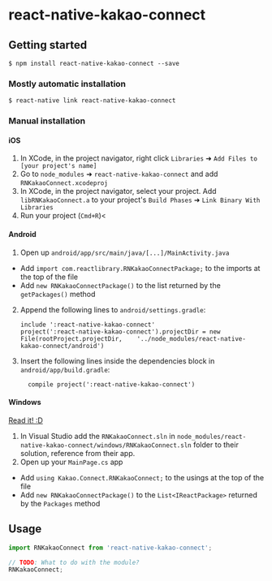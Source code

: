 
# react-native-kakao-connect

## Getting started

`$ npm install react-native-kakao-connect --save`

### Mostly automatic installation

`$ react-native link react-native-kakao-connect`

### Manual installation


#### iOS

1. In XCode, in the project navigator, right click `Libraries` ➜ `Add Files to [your project's name]`
2. Go to `node_modules` ➜ `react-native-kakao-connect` and add `RNKakaoConnect.xcodeproj`
3. In XCode, in the project navigator, select your project. Add `libRNKakaoConnect.a` to your project's `Build Phases` ➜ `Link Binary With Libraries`
4. Run your project (`Cmd+R`)<

#### Android

1. Open up `android/app/src/main/java/[...]/MainActivity.java`
  - Add `import com.reactlibrary.RNKakaoConnectPackage;` to the imports at the top of the file
  - Add `new RNKakaoConnectPackage()` to the list returned by the `getPackages()` method
2. Append the following lines to `android/settings.gradle`:
  	```
  	include ':react-native-kakao-connect'
  	project(':react-native-kakao-connect').projectDir = new File(rootProject.projectDir, 	'../node_modules/react-native-kakao-connect/android')
  	```
3. Insert the following lines inside the dependencies block in `android/app/build.gradle`:
  	```
      compile project(':react-native-kakao-connect')
  	```

#### Windows
[Read it! :D](https://github.com/ReactWindows/react-native)

1. In Visual Studio add the `RNKakaoConnect.sln` in `node_modules/react-native-kakao-connect/windows/RNKakaoConnect.sln` folder to their solution, reference from their app.
2. Open up your `MainPage.cs` app
  - Add `using Kakao.Connect.RNKakaoConnect;` to the usings at the top of the file
  - Add `new RNKakaoConnectPackage()` to the `List<IReactPackage>` returned by the `Packages` method


## Usage
```javascript
import RNKakaoConnect from 'react-native-kakao-connect';

// TODO: What to do with the module?
RNKakaoConnect;
```
  